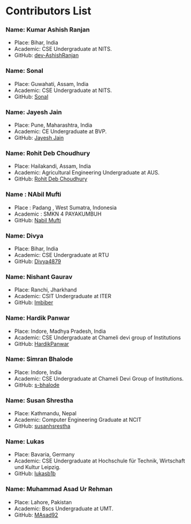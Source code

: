 # Contributors List

### Name: Kumar Ashish Ranjan

- Place: Bihar, India
- Academic: CSE Undergraduate at NITS.
- GitHub: [dev-AshishRanjan](https://github.com/dev-AshishRanjan)

### Name: Sonal

- Place: Guwahati, Assam, India
- Academic: CSE Undergraduate at NITS.
- GitHub: [Sonal](https://github.com/Sonal144)

### Name: Jayesh Jain

- Place: Pune, Maharashtra, India
- Academic: CE Undergraduate at BVP.
- GitHub: [Jayesh Jain](https://github.com/Jayesh-JainX)

### Name: Rohit Deb Choudhury

- Place: Hailakandi, Assam, India
- Academic: Agricultural Engineering Undergraduate at AUS.
- GitHub: [Rohit Deb Choudhury](https://github.com/rohitdchoudhury1)

### Name : NAbil Mufti

- Place : Padang , West Sumatra, Indonesia
- Academic : SMKN 4 PAYAKUMBUH
- GitHub: [Nabil Mufti](https://github.com/ca-kraa)

### Name: Divya

- Place: Bihar, India
- Academic: CSE Undergraduate at RTU
- GitHub: [Divya4879](https://github.com/Divya4879)

### Name: Nishant Gaurav

- Place: Ranchi, Jharkhand
- Academic: CSIT Undergraduate at ITER
- GitHub: [Imbiber](https://github.com/Imbiber)

### Name: Hardik Panwar

- Place: Indore, Madhya Pradesh, India
- Academic: CSE Undergraduate at Chameli devi group of Institutions
- GitHub: [HardikPanwar](https://github.com/HardikPanwar)


### Name: Simran Bhalode

- Place: Indore, India
- Academic: CSE Undergraduate at Chameli Devi Group of Institutions.
- GitHub: [s-bhalode](https://github.com/s-bhalode)

### Name: Susan Shrestha

- Place: Kathmandu, Nepal
- Academic: Computer Engineering Graduate at NCIT
- GitHub: [susanhsrestha](https://github.com/susanhsrestha)

### Name: Lukas

- Place: Bavaria, Germany
- Academic: CSE Undergraduate at Hochschule für Technik, Wirtschaft und Kultur Leipzig.
- GitHub: [lukasb1b](https://github.com/lukasb1b)

### Name: Muhammad Asad Ur Rehman

- Place: Lahore, Pakistan
- Academic: Bscs Undergraduate at UMT.
- GitHub: [MAsad92](https://github.com/MAsad92)